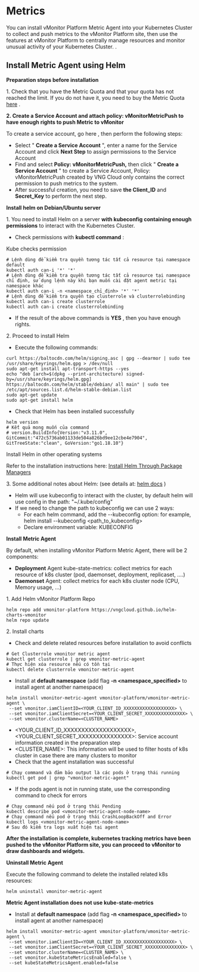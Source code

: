 # Metrics

You can install vMonitor Platform Metric Agent into your Kubernetes Cluster to collect and push metrics to the vMonitor Platform site, then use the features at vMonitor Platform to centrally manage resources and monitor unusual activity of your Kubernetes Cluster. .

## **Install Metric Agent using Helm** <a href="#metrics-caidatmetricagentsudunghelm" id="metrics-caidatmetricagentsudunghelm"></a>

**Preparation steps before installation**

1\. Check that you have the Metric Quota and that your quota has not reached the limit. If you do not have it, you need to buy the Metric Quota [here](https://docs.vngcloud.vn/pages/viewpage.action?pageId=31555658) .

**2. Create a Service Account and attach policy: vMonitorMetricPush to have enough rights to push Metric to vMonitor**

To create a service account, go here [,](https://hcm-3.console.vngcloud.vn/iam/service-accounts) then perform the following steps:

* Select " **Create a Service Account** ", enter a name for the Service Account and click **Next Step** to assign permissions to the Service Account
* Find and select **Policy: vMonitorMetricPush,** then click " **Create a Service Account** " to create a Service Account, Policy: vMonitorMetricPush created by VNG Cloud only contains the correct permission to push metrics to the system.
* After successful creation, you need to save **the Client\_ID** and **Secret\_Key** to perform the next step.

**Install helm on Debian/Ubuntu server**

1\. You need to install Helm on a server **with kubeconfig containing enough permissions** to interact with the Kubernetes Cluster.

* Check permissions with **kubectl command** :

Kube checks permission

```
# Lệnh dùng để kiểm tra quyền tương tác tất cả resource tại namespace default
kubectl auth can-i '*' '*'
# Lệnh dùng để kiểm tra quyền tương tác tất cả resource tại namespace chỉ định, sử dụng lệnh này khi bạn muốn cài đặt agent metric tại namespace khác
kubectl auth can-i -n <namespace_chỉ_định> '*' '*'
# Lệnh dùng để kiểm tra quyền tạo clusterrole và clusterrolebinding
kubectl auth can-i create clusterrole
kubectl auth can-i create clusterrolebinding
```

* If the result of the above commands is **YES** , then you have enough rights.

2\. Proceed to install Helm

* Execute the following commands:

```
curl https://baltocdn.com/helm/signing.asc | gpg --dearmor | sudo tee /usr/share/keyrings/helm.gpg > /dev/null 
sudo apt-get install apt-transport-https --yes 
echo "deb [arch=$(dpkg --print-architecture) signed-by=/usr/share/keyrings/helm.gpg] https://baltocdn.com/helm/stable/debian/ all main" | sudo tee /etc/apt/sources.list.d/helm-stable-debian.list 
sudo apt-get update 
sudo apt-get install helm 
```

* Check that Helm has been installed successfully

```
helm version
# Kết quả mong muốn của command 
# version.BuildInfo{Version:"v3.11.0", GitCommit:"472c5736ab01133de504a826bd9ee12cbe4e7904", GitTreeState:"clean", GoVersion:"go1.18.10"}
```

Install Helm in other operating systems

Refer to the installation instructions here: [Install Helm Through Package Managers](https://helm.sh/docs/intro/install/#through-package-managers)

3\. Some additional notes about Helm: (see details at: [helm docs](https://helm.sh/docs/helm/helm/) )

* Helm will use kubeconfig to interact with the cluster, by default helm will use config in the path: "\~/.kube/config"
* If we need to change the path to kubeconfig we can use 2 ways:
  * For each helm command, add the --kubeconfig option: for example, helm install --kubeconfig \<path\_to\_kubeconfig>
  * Declare environment variable: KUBECONFIG

**Install Metric Agent**

By default, when installing vMonitor Platform Metric Agent, there will be 2 components:

* **Deployment** Agent kube-state-metrics: collect metrics for each resource of k8s cluster (pod, daemonset, deployment, replicaset, ....)
* **Daemonset** Agent: collect metrics for each k8s cluster node (CPU, Memory usage, ...)

1\. Add Helm vMonitor Platform Repo

```
helm repo add vmonitor-platform https://vngcloud.github.io/helm-charts-vmonitor
helm repo update
```

2\. Install charts

* Check and delete related resources before installation to avoid conflicts

```
# Get Clusterrole vmonitor metric agent
kubectl get clusterrole | grep vmonitor-metric-agent
# Thực hiện xóa resource nếu có tồn tại
kubectl delete clusterrole vmonitor-metric-agent
```

* Install at **default namespace** (add flag **-n \<namespace\_specified>** to install agent at another namespace)

```
helm install vmonitor-metric-agent vmonitor-platform/vmonitor-metric-agent \
 --set vmonitor.iamClientID=<YOUR_CLIENT_ID_XXXXXXXXXXXXXXXXXXX> \
 --set vmonitor.iamClientSecret=<YOUR_CLIENT_SECRET_XXXXXXXXXXXXXXX> \
 --set vmonitor.clusterName=<CLUSTER_NAME> 
```

* \<YOUR\_CLIENT\_ID\_XXXXXXXXXXXXXXXXXXX>, \<YOUR\_CLIENT\_SECRET\_XXXXXXXXXXXXXXX>: Service account information created in the preparation step
* \<CLUSTER\_NAME>: This information will be used to filter hosts of k8s cluster in case there are many clusters to monitor
* Check that the agent installation was successful

```
# Chạy command và đảm bảo output là các pods ở trạng thái running
kubectl get pod | grep "vmonitor-metric-agent"
```

* If the pods agent is not in running state, use the corresponding command to check for errors

```
# Chạy command nếu pod ở trạng thái Pending
kubectl describe pod <vmonitor-metric-agent-node-name>
# Chạy command nếu pod ở trạng thái CrashLoopBackOff and Error
kubectl logs <vmonitor-metric-agent-node-name>
# Sau đó kiểm tra logs xuất hiện tại agent
```

**After the installation is complete, kubernetes tracking metrics have been pushed to the vMonitor Platform site, you can proceed to vMonitor to draw dashboards and widgets.**

**Uninstall Metric Agent**

Execute the following command to delete the installed related k8s resources:

```
helm uninstall vmonitor-metric-agent
```

**Metric Agent installation does not use kube-state-metrics**

* Install at **default namespace** (add flag **-n \<namespace\_specified>** to install agent at another namespace)

```
helm install vmonitor-metric-agent vmonitor-platform/vmonitor-metric-agent \
 --set vmonitor.iamClientID=<YOUR_CLIENT_ID_XXXXXXXXXXXXXXXXXXX> \
 --set vmonitor.iamClientSecret=<YOUR_CLIENT_SECRET_XXXXXXXXXXXXXXX> \
 --set vmonitor.clusterName=<CLUSTER_NAME> \
 --set vmonitor.kubeStateMetricsEnabled=false \
 --set kubeStateMetricsAgent.enabled=false 
```
